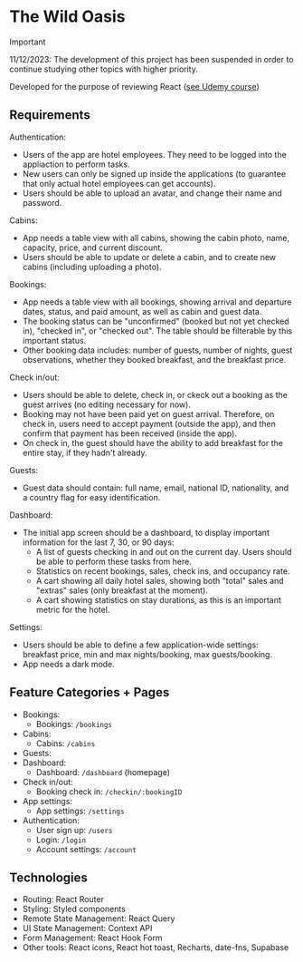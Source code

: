 # The Wild Oasis

> [!IMPORTANT] 
> 11/12/2023: The development of this project has been suspended in order to continue studying other topics with higher priority.

Developed for the purpose of reviewing React ([see Udemy course](https://www.udemy.com/course/the-ultimate-react-course/))

## Requirements

Authentication:

- Users of the app are hotel employees. They need to be logged into the appliaction to perform tasks.
- New users can only be signed up inside the applications (to guarantee that only actual hotel employees can get accounts).
- Users should be able to upload an avatar, and change their name and password.

Cabins:

- App needs a table view with all cabins, showing the cabin photo, name, capacity, price, and current discount.
- Users should be able to update or delete a cabin, and to create new cabins (including uploading a photo).

Bookings:

- App needs a table view with all bookings, showing arrival and departure dates, status, and paid amount, as well as cabin and guest data.
- The booking status can be "unconfirmed" (booked but not yet checked in), "checked in", or "checked out". The table should be filterable by this important status.
- Other booking data includes: number of guests, number of nights, guest observations, whether they booked breakfast, and the breakfast price.

Check in/out:

- Users should be able to delete, check in, or ckeck out a booking as the guest arrives (no editing necessary for now).
- Booking may not have been paid yet on guest arrival. Therefore, on check in, users need to accept payment (outside the app), and then confirm that payment has been received (inside the app).
- On check in, the guest should have the ability to add breakfast for the entire stay, if they hadn't already.

Guests:

- Guest data should contain: full name, email, national ID, nationality, and a country flag for easy identification.

Dashboard:

- The initial app screen should be a dashboard, to display important information for the last 7, 30, or 90 days:
  - A list of guests checking in and out on the current day. Users should be able to perform these tasks from here.
  - Statistics on recent bookings, sales, check ins, and occupancy rate.
  - A cart showing all daily hotel sales, showing both "total" sales and "extras" sales (only breakfast at the moment).
  - A cart showing statistics on stay durations, as this is an important metric for the hotel.

Settings:

- Users should be able to define a few application-wide settings: breakfast price, min and max nights/booking, max guests/booking.
- App needs a dark mode.

## Feature Categories + Pages

- Bookings:
  - Bookings: `/bookings`
- Cabins:
  - Cabins: `/cabins`
- Guests:
- Dashboard:
  - Dashboard: `/dashboard` (homepage)
- Check in/out:
  - Booking check in: `/checkin/:bookingID`
- App settings:
  - App settings: `/settings`
- Authentication:
  - User sign up: `/users`
  - Login: `/login`
  - Account settings: `/account`

## Technologies

- Routing: React Router
- Styling: Styled components
- Remote State Management: React Query
- UI State Management: Context API
- Form Management: React Hook Form
- Other tools: React icons, React hot toast, Recharts, date-fns, Supabase
